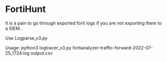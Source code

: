 # FortiHunt
It is a pain to go through exported forti logs if you are not exporting them to a SIEM.. 

Use Logparse_v3.py 


Usage: python3 logtracer_v3.py fortianalyzer-traffic-forward-2022-07-25_1724.log output.csv
